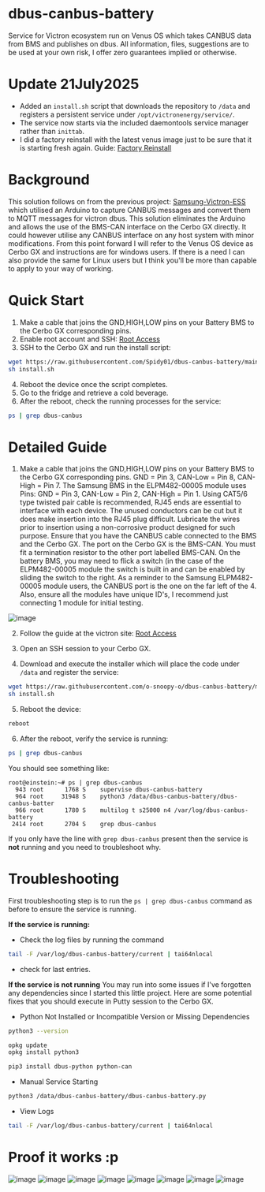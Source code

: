# dbus-canbus-battery
Service for Victron ecosystem run on Venus OS which takes CANBUS data from BMS and publishes on dbus.
All information, files, suggestions are to be used at your own risk, I offer zero guarantees implied or otherwise.

# Update 21July2025
* Added an `install.sh` script that downloads the repository to `/data` and registers
  a persistent service under `/opt/victronenergy/service/`.
* The service now starts via the included daemontools service manager rather than `inittab`.
* I did a factory reinstall with the latest venus image just to be sure that it is starting fresh again. Guide: [Factory Reinstall](https://www.victronenergy.com/media/pg/Cerbo_GX/en/reset-to-factory-defaults-and-venus-os-reinstall.html)


# Background
This solution follows on from the previous project: [Samsung-Victron-ESS](https://github.com/o-snoopy-o/Samsung-Victron-ESS) which utilised an Arduino to capture CANBUS messages and convert them to MQTT messages for victron dbus. This solution eliminates the Arduino and allows the use of the BMS-CAN interface on the Cerbo GX directly. It could however utilise any CANBUS interface on any host system with minor modifications.
From this point forward I will refer to the Venus OS device as Cerbo GX and instructions are for windows users. If there is a need I can also provide the same for Linux users but I think you'll be more than capable to apply to your way of working.



# Quick Start
1) Make a cable that joins the GND,HIGH,LOW pins on your Battery BMS to the Cerbo GX corresponding pins.
2) Enable root account and SSH: [Root Access](https://www.victronenergy.com/live/ccgx:root_access)
3) SSH to the Cerbo GX and run the install script:
```bash
wget https://raw.githubusercontent.com/Spidy01/dbus-canbus-battery/main/install.sh -O install.sh
sh install.sh
```
4) Reboot the device once the script completes.
5) Go to the fridge and retrieve a cold beverage.
6) After the reboot, check the running processes for the service:
```bash
ps | grep dbus-canbus
```




# Detailed Guide
1) Make a cable that joins the GND,HIGH,LOW pins on your Battery BMS to the Cerbo GX corresponding pins. GND = Pin 3, CAN-Low = Pin 8, CAN-High = Pin 7. The Samsung BMS in the ELPM482-00005 module uses Pins: GND = Pin 3, CAN-Low = Pin 2, CAN-High = Pin 1. Using CAT5/6 type twisted pair cable is recommended, RJ45 ends are essential to interface with each device. The unused conductors can be cut but it does make insertion into the RJ45 plug difficult. Lubricate the wires prior to insertion using a non-corrosive product designed for such purpose.
Ensure that you have the CANBUS cable connected to the BMS and the Cerbo GX. The port on the Cerbo GX is the BMS-CAN. You must fit a termination resistor to the other port labelled BMS-CAN. On the battery BMS, you may need to flick a switch (in the case of the ELPM482-00005 module the switch is built in and can be enabled by sliding the switch to the right. As a reminder to the Samsung ELPM482-00005 module users, the CANBUS port is the one on the far left of the 4. Also, ensure all the modules have unique ID's, I recommend just connecting 1 module for initial testing.

![image](https://github.com/user-attachments/assets/4ad995dc-184f-4d3c-8e2b-2dd06780d1b7)


2) Follow the guide at the victron site: [Root Access](https://www.victronenergy.com/live/ccgx:root_access)


3) Open an SSH session to your Cerbo GX.
4) Download and execute the installer which will place the code under `/data` and register the service:
```bash
wget https://raw.githubusercontent.com/o-snoopy-o/dbus-canbus-battery/main/install.sh -O install.sh
sh install.sh
```
5) Reboot the device:
```bash
reboot
```
6) After the reboot, verify the service is running:
```bash
ps | grep dbus-canbus
```
You should see something like:

```
root@einstein:~# ps | grep dbus-canbus
  943 root      1768 S    supervise dbus-canbus-battery
  964 root     31948 S    python3 /data/dbus-canbus-battery/dbus-canbus-batter
  966 root      1780 S    multilog t s25000 n4 /var/log/dbus-canbus-battery
 2414 root      2704 S    grep dbus-canbus
```

If you only have the line with `grep dbus-canbus` present then the service is **not** running and you need to troubleshoot why.

# Troubleshooting
First troubleshooting step is to run the `ps | grep dbus-canbus` command as before to ensure the service is running.

**If the service is running:**
- Check the log files by running the command
```bash
tail -F /var/log/dbus-canbus-battery/current | tai64nlocal
```
- check for last entries.

**If the service is not running**
You may run into some issues if I've forgotten any dependencies since I started this little project.
Here are some potential fixes that you should execute in Putty session to the Cerbo GX.

- Python Not Installed or Incompatible Version or Missing Dependencies
```bash
python3 --version
```
```bash
opkg update
opkg install python3
```
```bash
pip3 install dbus-python python-can
```
- Manual Service Starting
```bash
python3 /data/dbus-canbus-battery/dbus-canbus-battery.py
```
- View Logs
```bash
tail -F /var/log/dbus-canbus-battery/current | tai64nlocal
```

# Proof it works :p

![image](https://github.com/user-attachments/assets/80d5c3f2-5052-40a4-8ed3-e2d0ea1e4bf4)
![image](https://github.com/user-attachments/assets/beb02c80-8f72-4fdd-8ef7-7365b3495645)
![image](https://github.com/user-attachments/assets/46888c65-252f-4079-a506-c6ce832cfb14)
![image](https://github.com/user-attachments/assets/d34bb176-06cc-490a-acb8-ef9160207b34)
![image](https://github.com/user-attachments/assets/5ea51a8b-ee6d-4f20-82be-af132e9a9c5b)
![image](https://github.com/user-attachments/assets/6ea3afe3-e531-41ab-941d-b9d1e1be15e6)
![image](https://github.com/user-attachments/assets/c97a0518-9934-4166-92b9-d643666b80d4)
![image](https://github.com/user-attachments/assets/ac5b8bcd-f5f9-442a-aa10-56ca6c4768ac)










